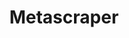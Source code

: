 ---
codehost: https://github.com/microlinkhq/metascraper
logohandle: metascraperjs
sort: metascraper
title: Metascraper
website: https://metascraper.js.org/
---